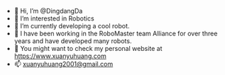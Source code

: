 - 👋 Hi, I’m @DingdangDa
- 👀 I’m interested in Robotics
- 🌱 I’m currently developing a cool robot.
- :fire_engine:	I have been working in the RoboMaster team Alliance for over three years and have developed many robots.
- 💞️ You might want to check my personal website at https://www.xuanyuhuang.com
- 📫 xuanyuhuang2001@gmail.com

<!---
DingdangDa/DingdangDa is a ✨ special ✨ repository because its `README.md` (this file) appears on your GitHub profile.
You can click the Preview link to take a look at your changes.
--->
